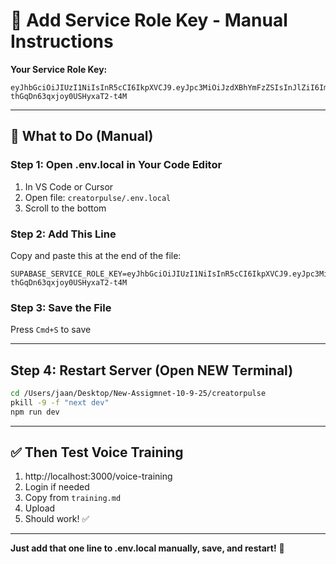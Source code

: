 # 🔑 Add Service Role Key - Manual Instructions

**Your Service Role Key:**
```
eyJhbGciOiJIUzI1NiIsInR5cCI6IkpXVCJ9.eyJpc3MiOiJzdXBhYmFzZSIsInJlZiI6ImRwdGtic3F4eHRqdXlrc3Vjbmt5Iiwicm9sZSI6InNlcnZpY2Vfcm9sZSIsImlhdCI6MTc2MDAzMjA0NCwiZXhwIjoyMDc1NjA4MDQ0fQ.zhDxidIsi8KvDZfS-thGqDn63qxjoy0USHyxaT2-t4M
```

---

## 📝 What to Do (Manual)

### Step 1: Open .env.local in Your Code Editor

1. In VS Code or Cursor
2. Open file: `creatorpulse/.env.local`
3. Scroll to the bottom

### Step 2: Add This Line

Copy and paste this at the end of the file:

```env
SUPABASE_SERVICE_ROLE_KEY=eyJhbGciOiJIUzI1NiIsInR5cCI6IkpXVCJ9.eyJpc3MiOiJzdXBhYmFzZSIsInJlZiI6ImRwdGtic3F4eHRqdXlrc3Vjbmt5Iiwicm9sZSI6InNlcnZpY2Vfcm9sZSIsImlhdCI6MTc2MDAzMjA0NCwiZXhwIjoyMDc1NjA4MDQ0fQ.zhDxidIsi8KvDZfS-thGqDn63qxjoy0USHyxaT2-t4M
```

### Step 3: Save the File

Press `Cmd+S` to save

---

## Step 4: Restart Server (Open NEW Terminal)

```bash
cd /Users/jaan/Desktop/New-Assigmnet-10-9-25/creatorpulse
pkill -9 -f "next dev"
npm run dev
```

---

## ✅ Then Test Voice Training

1. http://localhost:3000/voice-training
2. Login if needed
3. Copy from `training.md`
4. Upload
5. Should work! ✅

---

**Just add that one line to .env.local manually, save, and restart!** 🚀




